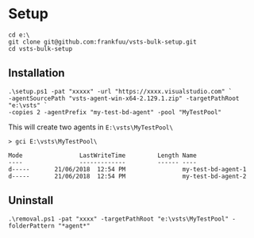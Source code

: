 # Setup

```
cd e:\
git clone git@github.com:frankfuu/vsts-bulk-setup.git
cd vsts-bulk-setup
```

## Installation
```
.\setup.ps1 -pat "xxxxx" -url "https://xxxx.visualstudio.com" `
-agentSourcePath "vsts-agent-win-x64-2.129.1.zip" -targetPathRoot "e:\vsts" `
-copies 2 -agentPrefix "my-test-bd-agent" -pool "MyTestPool"
```

This will create two agents in `E:\vsts\MyTestPool\`
```
> gci E:\vsts\MyTestPool\    

Mode                LastWriteTime         Length Name
----                -------------         ------ ----
d-----       21/06/2018  12:54 PM                my-test-bd-agent-1
d-----       21/06/2018  12:54 PM                my-test-bd-agent-2
```

## Uninstall
```
.\removal.ps1 -pat "xxxx" -targetPathRoot "e:\vsts\MyTestPool" -folderPattern "*agent*" 
```

